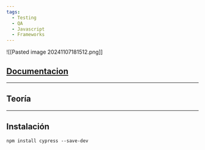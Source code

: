 ```yaml
---
tags:
  - Testing
  - QA
  - Javascript
  - Frameworks
---
```

![[Pasted image 20241107181512.png]]

## [Documentacion](https://docs.cypress.io/app/get-started/why-cypress)



---
## Teoría



---
## Instalación

```shell
npm install cypress --save-dev
```
